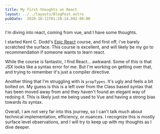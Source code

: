 ```yaml
---
title: My first thoughts on React
layout: ../../layouts/BlogPost.astro
pubDate:  2020-10-11T01:28:14.892-00:00
---
```

I'm diving into react, coming from vue, and I have some thoughts.

I started Kent C. Dodd's [Epic React](https://epicreact.dev) course, and first off, i've barely scratched the surface. This course is excellent, and will likely be my go to recommendation if someone wants to learn react.

While the course is fantastic, I find React... awkward. Some of this is that JSX looks like a syntax error for me. But I'm working on getting over that, and trying to remember it's just a compiler directive. 

Another thing that I'm struggling with is `propTypes`. It's ugly and feels a bit bolted on. My guess is this is a left over from the Class based syntax that has been moved away from and they haven't found an elegant way of redoing it. This is likely just me being used to Vue and having a strong bias towards its syntax.

Overall, I am not very far into this journey, so I can't talk much about technical implementation, efficiency, or nuances. I recognize this is mostly surface level observations, and I will try to keep up with my thoughts as I dive deeper.

